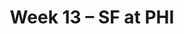 ---
layout: game
title: Week 13 – SF at PHI
season: 2023
game_id: 2023_13_SF_PHI
away_team: SF
home_team: PHI
---